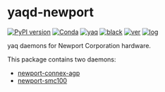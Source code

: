 # yaqd-newport

[![PyPI version](https://badge.fury.io/py/yaqd-newport.svg)](https://badge.fury.io/py/yaqd-newport)
[![Conda](https://img.shields.io/conda/vn/conda-forge/yaqd-newport)](https://anaconda.org/conda-forge/yaqd-newport)
[![yaq](https://img.shields.io/badge/framework-yaq-orange)](https://yaq.fyi/)
[![black](https://img.shields.io/badge/code--style-black-black)](https://black.readthedocs.io/)
[![ver](https://img.shields.io/badge/calver-YYYY.0M.MICRO-blue)](https://calver.org/)
[![log](https://img.shields.io/badge/change-log-informational)](https://gitlab.com/yaq/yaqd-newport/-/blob/master/CHANGELOG.md)

yaq daemons for Newport Corporation hardware.

This package contains two daemons:
- [newport-connex-agp](https://yaq.fyi/daemons/newport-connex-agp/)
- [newport-smc100](https://yaq.fyi/daemons/newport-smc100/)
